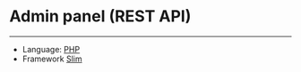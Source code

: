 # Admin panel (REST API)
***
* Language: [PHP](http://php.net/)
* Framework [Slim](https://www.slimframework.com/)
